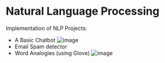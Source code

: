 # Natural Language Processing 

Implementation of NLP Projects:
- A Basic Chatbot 
![image](https://user-images.githubusercontent.com/12089275/81997151-3c82a880-964f-11ea-9594-576536fd0fb3.png)
- Email Spam detector
- Word Analogies (using Glove)
![image](https://user-images.githubusercontent.com/12089275/81996979-cd0cb900-964e-11ea-922d-9a845174fb7a.png)
